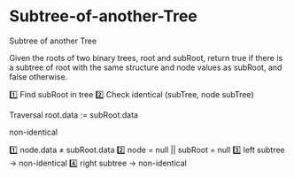# Subtree-of-another-Tree

Subtree of another Tree

Given the roots of two binary trees, root and subRoot, return true if there is a subtree of root with the same structure and node values as subRoot, and false otherwise.

1️⃣ Find subRoot in tree
2️⃣ Check identical (subTree, node subTree)

Traversal
root.data := subRoot.data

non-identical

1️⃣ node.data ≠ subRoot.data
2️⃣ node = null || subRoot = null
3️⃣ left subtree → non-identical
4️⃣ right subtree → non-identical
